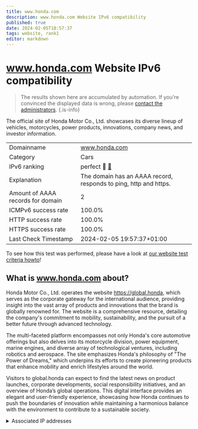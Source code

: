 ```yaml
---
title: www.honda.com
description: www.honda.com Website IPv6 compatibility
published: true
date: 2024-02-05T18:57:37
tags: website, rank1
editor: markdown
---
```


# www.honda.com Website IPv6 compatibility

> The results shown here are accumulated by automation. If you're convinced the displayed data is wrong, please [contact the administrators](/howto/chat). 
{.is-info}

The official site of Honda Motor Co., Ltd. showcases its diverse lineup of vehicles, motorcycles, power products, innovations, company news, and investor information.


|   |   |
| - | - |
| Domainname | www.honda.com
| Category | Cars |
| IPv6 ranking | perfect :1st_place_medal: [🔗](/howto/ranking) |
| Explanation | The domain has an AAAA record, responds to ping, http and https. |
| Amount of AAAA records for domain | 2 |
| ICMPv6 success rate | 100.0%|
| HTTP success rate | 100.0% |
| HTTPS success rate | 100.0% |
| Last Check Timestamp | 2024-02-05 19:57:37+01:00 |

To see how this test was performed, please have a look at [our website test criteria howto](/howto/testcriteria/website)!


## What is www.honda.com about?
Honda Motor Co., Ltd. operates the website https://global.honda, which serves as the corporate gateway for the international audience, providing insight into the vast array of products and innovations that the brand is globally renowned for. The website is a comprehensive resource, detailing the company's commitment to mobility, sustainability, and the pursuit of a better future through advanced technology.

The multi-faceted platform encompasses not only Honda's core automotive offerings but also delves into its motorcycle division, power equipment, marine engines, and diverse array of technological ventures, including robotics and aerospace. The site emphasizes Honda's philosophy of "The Power of Dreams," which underpins its efforts to create pioneering products that enhance mobility and enrich lifestyles around the world.

Visitors to global.honda can expect to find the latest news on product launches, corporate developments, social responsibility initiatives, and an overview of Honda’s global operations. This digital interface provides an elegant and user-friendly experience, showcasing how Honda continues to push the boundaries of innovation while maintaining a harmonious balance with the environment to contribute to a sustainable society.



<details>
<summary>Associated IP addresses</summary>

2a02:26f0:3500:597::21b0

2a02:26f0:3500:589::21b0

</details>
